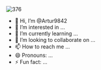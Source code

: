 ![376](https://github.com/user-attachments/assets/f4aa3a25-5ead-4c6b-8782-91eee46e74a2)
- 👋 Hi, I’m @Artur9842
- 👀 I’m interested in ...
- 🌱 I’m currently learning ...
- 💞️ I’m looking to collaborate on ...
- 📫 How to reach me ...
- 😄 Pronouns: ...
- ⚡ Fun fact: ...

<!---
Artur9842/Artur9842 is a ✨ special ✨ repository because its `README.md` (this file) appears on your GitHub profile.
You can click the Preview link to take a look at your changes.
--->
